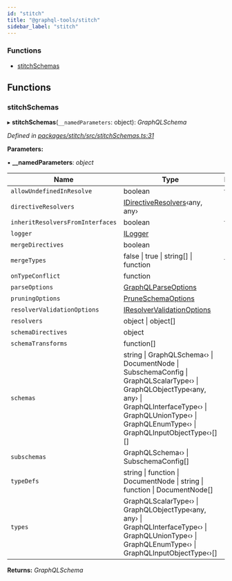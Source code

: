 ```yaml
---
id: "stitch"
title: "@graphql-tools/stitch"
sidebar_label: "stitch"
---
```


### Functions

* [stitchSchemas](_stitch_src_index_.md#stitchschemas)

## Functions

###  stitchSchemas

▸ **stitchSchemas**(`__namedParameters`: object): *GraphQLSchema*

*Defined in [packages/stitch/src/stitchSchemas.ts:31](https://github.com/ardatan/graphql-tools/blob/master/packages/stitch/src/stitchSchemas.ts#L31)*

**Parameters:**

▪ **__namedParameters**: *object*

Name | Type | Default |
------ | ------ | ------ |
`allowUndefinedInResolve` | boolean | true |
`directiveResolvers` | [IDirectiveResolvers](../interfaces/_utils_src_index_.idirectiveresolvers)‹any, any› | - |
`inheritResolversFromInterfaces` | boolean | false |
`logger` | [ILogger](../interfaces/_schema_src_index_.ilogger) | - |
`mergeDirectives` | boolean | - |
`mergeTypes` | false &#124; true &#124; string[] &#124; function | false |
`onTypeConflict` | function | - |
`parseOptions` | [GraphQLParseOptions](../interfaces/_utils_src_index_.graphqlparseoptions) | - |
`pruningOptions` | [PruneSchemaOptions](../interfaces/_utils_src_index_.pruneschemaoptions) | - |
`resolverValidationOptions` | [IResolverValidationOptions](../interfaces/_utils_src_index_.iresolvervalidationoptions) | - |
`resolvers` | object &#124; object[] | - |
`schemaDirectives` | object | - |
`schemaTransforms` | function[] | [] |
`schemas` | string &#124; GraphQLSchema‹› &#124; DocumentNode &#124; SubschemaConfig &#124; GraphQLScalarType‹› &#124; GraphQLObjectType‹any, any› &#124; GraphQLInterfaceType‹› &#124; GraphQLUnionType‹› &#124; GraphQLEnumType‹› &#124; GraphQLInputObjectType‹›[][] | [] |
`subschemas` | GraphQLSchema‹› &#124; SubschemaConfig[] | [] |
`typeDefs` | string &#124; function &#124; DocumentNode &#124; string &#124; function &#124; DocumentNode[] | - |
`types` | GraphQLScalarType‹› &#124; GraphQLObjectType‹any, any› &#124; GraphQLInterfaceType‹› &#124; GraphQLUnionType‹› &#124; GraphQLEnumType‹› &#124; GraphQLInputObjectType‹›[] | [] |

**Returns:** *GraphQLSchema*
